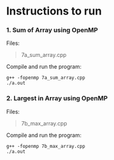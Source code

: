 # Instructions to run

### 1. Sum of Array using OpenMP

Files:

> 7a_sum_array.cpp

Compile and run the program:

```
g++ -fopenmp 7a_sum_array.cpp
./a.out 
```

### 2. Largest in Array using OpenMP

Files:

> 7b_max_array.cpp

Compile and run the program:

```
g++ -fopenmp 7b_max_array.cpp
./a.out
```